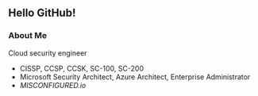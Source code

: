 ## Hello GitHub!

### About Me
Cloud security engineer
- CISSP, CCSP, CCSK, SC-100, SC-200
- Microsoft Security Architect, Azure Architect, Enterprise Administrator
- *MISCONFIGURED.io*
